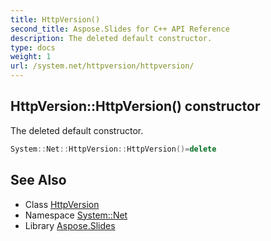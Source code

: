 ```yaml
---
title: HttpVersion()
second_title: Aspose.Slides for C++ API Reference
description: The deleted default constructor.
type: docs
weight: 1
url: /system.net/httpversion/httpversion/
---
```

## HttpVersion::HttpVersion() constructor


The deleted default constructor.

```cpp
System::Net::HttpVersion::HttpVersion()=delete
```

## See Also

* Class [HttpVersion](../)
* Namespace [System::Net](../../)
* Library [Aspose.Slides](../../../)
